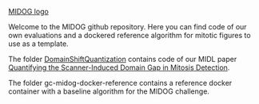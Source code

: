 [MIDOG logo](img/cropped-midog_at_miccai-2.png)

Welcome to the MIDOG github repository. Here you can find code of our own evaluations and a dockered reference algorithm for mitotic figures to use as a template.

The folder [DomainShiftQuantization](https://github.com/DeepPathology/MIDOG/tree/main/DomainShiftQuantification) contains code of our MIDL paper [Quantifying the Scanner-Induced Domain Gap in Mitosis Detection](https://arxiv.org/pdf/2103.16515.pdf).

The folder gc-midog-docker-reference contains a reference docker container with a baseline algorithm for the MIDOG challenge.

